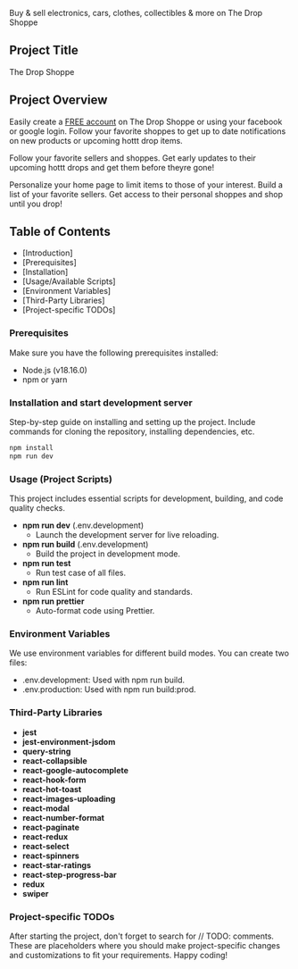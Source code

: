 Buy & sell electronics, cars, clothes, collectibles & more on The Drop Shoppe

## Project Title

The Drop Shoppe

## Project Overview

<p>Easily create a <a href="/signup">FREE account</a> on The Drop Shoppe or using your facebook or google login. Follow your favorite shoppes to get up to date notifications on new products or upcoming hottt drop items.</p>

Follow your favorite sellers and shoppes. Get early updates to their upcoming hottt drops and get them before theyre gone!

Personalize your home page to limit items to those of your interest. Build a list of your favorite sellers. Get access to their personal shoppes and shop until you drop!

## Table of Contents

- [Introduction]
- [Prerequisites]
- [Installation]
- [Usage/Available Scripts]
- [Environment Variables]
- [Third-Party Libraries]
- [Project-specific TODOs]

### Prerequisites

Make sure you have the following prerequisites installed:

- Node.js (v18.16.0)
- npm or yarn

### Installation and start development server

Step-by-step guide on installing and setting up the project. Include commands for cloning the repository, installing dependencies, etc.

```bash
npm install
npm run dev
```

### Usage (Project Scripts)

This project includes essential scripts for development, building, and code quality checks.

- **npm run dev** (.env.development)
  - Launch the development server for live reloading.
- **npm run build** (.env.development)
  - Build the project in development mode.
- **npm run test**
  - Run test case of all files.
- **npm run lint**
  - Run ESLint for code quality and standards.
- **npm run prettier**
  - Auto-format code using Prettier.

### Environment Variables

We use environment variables for different build modes. You can create two files:

- .env.development: Used with npm run build.
- .env.production: Used with npm run build:prod.

### Third-Party Libraries

- **jest**
- **jest-environment-jsdom**
- **query-string**
- **react-collapsible**
- **react-google-autocomplete**
- **react-hook-form**
- **react-hot-toast**
- **react-images-uploading**
- **react-modal**
- **react-number-format**
- **react-paginate**
- **react-redux**
- **react-select**
- **react-spinners**
- **react-star-ratings**
- **react-step-progress-bar**
- **redux**
- **swiper**

### Project-specific TODOs

After starting the project, don't forget to search for // TODO: comments. These are placeholders where you should make project-specific changes and customizations to fit your requirements.
Happy coding!

